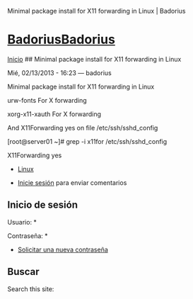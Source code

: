 





Minimal package install for X11 forwarding in Linux | Badorius


















# [BadoriusBadorius](/ "Badorius")

 
 

[Inicio](/) ## Minimal package install for X11 forwarding in Linux

 

Mié, 02/13/2013 - 16:23 — badorius

Minimal package install for X11 forwarding in Linux


urw-fonts For X forwarding  

xorg-x11-xauth For X forwarding


And X11Forwarding yes on file /etc/ssh/sshd\_config 


[root@server01 ~]# grep -i x11for /etc/ssh/sshd\_config  

X11Forwarding yes





* [Linux](/?q=taxonomy/term/2)


* [Inicie sesión](/?q=user/login&destination=comment%2Freply%2F79%23comment-form) para enviar comentarios





 


## Inicio de sesión




Usuario: *



Contraseña: *



* [Solicitar una nueva contraseña](/?q=user/password "Solicita una contraseña nueva por correo electrónico.")






## Buscar





Search this site: 










 




